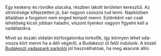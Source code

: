 Egy keskeny és rövidke utacska, részben lakott területen keresztül. Az útminősége kifejezetten jó, bár nagyon csúszós tud lenni. Napközben általában a forgalom nem enged tempót menni. Esténként van csak lehetőség kicsit jobban haladni, viszont ilyenkor nagyon figyelni kell a vadállatokra.

Mivel az északi oldalán körforgalomba torkollik, így könnyen lehet oda-vissza kört menni ha a déli végéről, a Budakeszi út felől indulunk. A közeli [Budakeszi vadaspark parkolói](#geo:Parkol%C3%B3@47.525609,18.934952/?b=Itt%20tal%C3%A1lhat%C3%B3%20egy%20parkol%C3%B3%20viszonylag%20k%C3%B6zel%20a%20Sz%C3%A9pjuh%C3%A1szn%C3%A9%20%C3%BAthoz,%20ahol%20gyakorlatilag%20mindig%20van%20hely.%20R%C3%B6vid%20pihen%C5%91re,%20besz%C3%A9lget%C3%A9sre%20is%20j%C3%B3l%20alkalmazhat%C3%B3.) jól használhatóak, ha meg akarunk állni.
